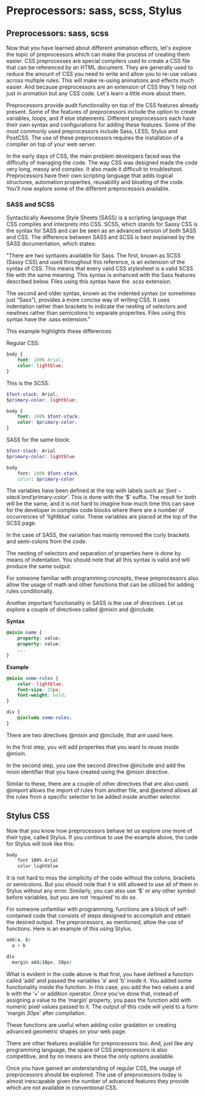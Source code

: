 # Preprocessors: sass, scss, Stylus

## Preprocessors: sass, scss

Now that you have learned about different animation effects, let's explore the topic of preprocessors which can make the process of creating them easier. CSS preprocesses are special compilers used to create a CSS file that can be referenced by an HTML document. They are generally used to reduce the amount of CSS you need to write and allow you to re-use values across multiple rules. This will make re-using animations and effects much easier. And because preprocessors are an extension of CSS they'll help not just in animation but any CSS code. Let's learn a little more about them.

Preprocessors provide audit functionality on top of the CSS features already present. Some of the features of preprocessors include the option to create variables, loops, and if else statements. Different preprocessors each have their own syntax and configurations for adding these features. Some of the most commonly used preprocessors include Sass, LESS, Stylus and PostCSS. The use of these preprocessors requires the installation of a compiler on top of your web server. 

In the early days of CSS, the main problem developers faced was the difficulty of managing the code. The way CSS was designed made the code very long, messy and complex. It also made it difficult to troubleshoot. Preprocessors have their own scripting language that adds logical structures, automation properties, reusability and bloating of the code. You’ll now explore some of the different preprocessors available.

### SASS and SCSS

Syntactically Awesome Style Sheets (SASS) is a scripting language that CSS compiles and interprets into CSS. SCSS, which stands for Sassy CSS is the syntax for SASS and can be seen as an advanced version of both SASS and CSS. The difference between SASS and SCSS is best explained by the SASS documentation, which states:

"There are two syntaxes available for Sass. The first, known as SCSS (Sassy CSS) and used throughout this reference, is an extension of the syntax of CSS. This means that every valid CSS stylesheet is a valid SCSS file with the same meaning. This syntax is enhanced with the Sass features described below. Files using this syntax have the .scss extension.

The second and older syntax, known as the indented syntax (or sometimes just “Sass”), provides a more concise way of writing CSS. It uses indentation rather than brackets to indicate the nesting of selectors and newlines rather than semicolons to separate properties. Files using this syntax have the .sass extension."

This example highlights these differences.

Regular CSS:

```css
body { 
    font: 100% Arial; 
    color: lightblue; 
}
```

This is the SCSS: 

```scss
$font-stack: Arial; 
$primary-color: lightblue; 

body { 
    font: 100% $font-stack; 
    color: $primary-color; 
} 
```

SASS for the same block:

```scss
$font-stack: Arial 
$primary-color: lightblue 

body 
    font: 100% $font-stack 
    color: $primary-color 
```

The variables have been defined at the top with labels such as ‘$font-stack’ and ‘$primary-color’. This is done with the ‘$’ suffix. The result for both will be the same, and it is not hard to imagine how much time this can save for the developer in complex code blocks where there are a number of occurrences of ‘lightblue’ color. These variables are placed at the top of the SCSS page. 

In the case of SASS, the variation has mainly removed the curly brackets and semi-colons from the code. 

The nesting of selectors and separation of properties here is done by means of indentation. You should note that all this syntax is valid and will produce the same output. 

For someone familiar with programming concepts, these preprocessors also allow the usage of math and other functions that can be utilized for adding rules conditionally. 

Another important functionality in SASS is the use of directives. Let us explore a couple of directives called @mixin and @include.

__Syntax__

```scss
@mixin name {
    property: value;
    property: value;
    ...
}
```

__Example__

```scss
@mixin some-rules {
    color: lightblue; 
    font-size: 25px; 
    font-weight: bold; 
}

div {
    @include some-rules; 
}
```

There are two directives @mixin and @include, that are used here. 

In the first step, you will add properties that you want to reuse inside @mixin. 

In the second step, you use the second directive @include and add the mixin identifier that you have created using the @mixin directive. 

Similar to these, there are a couple of other directives that are also used. @import allows the import of rules from another file, and @extend allows all the rules from a specific selector to be added inside another selector. 

## Stylus CSS

Now that you know how preprocessors behave let us explore one more of their type, called Stylus. If you continue to use the example above, the code for Stylus will look like this:

```scss
body 
    font 100% Arial 
    color lightblue
```

It is not hard to miss the simplicity of the code without the colons, brackets or semicolons. But you should note that it is still allowed to use all of them in Stylus without any error. Similarly, you can also use ‘$’ or any other symbol before variables, but you are not ‘required’ to do so. 

For someone unfamiliar with programming, functions are a block of self-contained code that consists of steps designed to accomplish and obtain the desired output. The preprocessors, as mentioned, allow the use of functions. Here is an example of this using Stylus.

```scss
add(a, b)
  a + b

div
  margin add(10px, 20px)
```

What is evident in the code above is that first, you have defined a function called ‘add’ and passed the variables ‘a’ and ‘b’ inside it. You added some functionality inside the function. In this case, you add the two values a and b with the ‘+’ or addition operator. Once you’ve done that, instead of assigning a value to the ‘margin’ property, you pass the function add with numeric pixel values passed to it. The output of this code will yield to a form ‘margin 30px’ after compilation. 

These functions are useful when adding color gradation or creating advanced geometric shapes on your web page. 

There are other features available for preprocessors too. And, just like any programming language, the space of CSS preprocessors is also competitive, and by no means are these the only options available. 

Once you have gained an understanding of regular CSS, the usage of preprocessors should be explored. The use of preprocessors today is almost inescapable given the number of advanced features they provide which are not available in conventional CSS. 